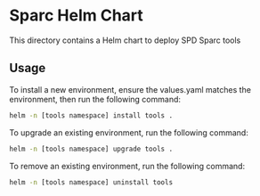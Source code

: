 # Sparc Helm Chart

This directory contains a Helm chart to deploy SPD Sparc tools

## Usage

To install a new environment, ensure the values.yaml matches the environment, then run the following command:

```sh
helm -n [tools namespace] install tools .
```

To upgrade an existing environment, run the following command:

```sh
helm -n [tools namespace] upgrade tools .
```

To remove an existing environment, run the following command:

```sh
helm -n [tools namespace] uninstall tools
```
